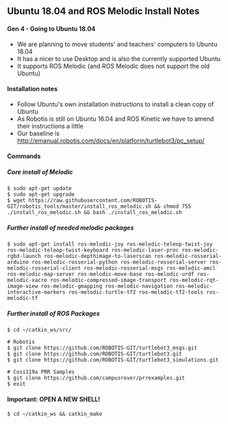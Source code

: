 ## Ubuntu 18.04 and ROS Melodic Install Notes

#### Gen 4 - Going to Ubuntu 18.04
* We are planning to move students' and teachers' computers to Ubuntu 18.04
* It has a nicer to use Desktop and is also the currently supported Ubuntu
* It supports ROS Melodic (and ROS Melodic does not support the old Ubuntu)

#### Installation notes
* Follow Ubuntu's own installation instructions to install a clean copy of Ubuntu
* As Robotis is still on Ubuntu 16.04 and ROS Kinetic we have to amend their instructions a little
* Our baseline is http://emanual.robotis.com/docs/en/platform/turtlebot3/pc_setup/

#### Commands

##### Core install of Melodic
```
$ sudo apt-get update
$ sudo apt-get upgrade
$ wget https://raw.githubusercontent.com/ROBOTIS-GIT/robotis_tools/master/install_ros_melodic.sh && chmod 755 ./install_ros_melodic.sh && bash ./install_ros_melodic.sh
```

##### Further install of needed melodic packages

```
$ sudo apt-get install ros-melodic-joy ros-melodic-teleop-twist-joy ros-melodic-teleop-twist-keyboard ros-melodic-laser-proc ros-melodic-rgbd-launch ros-melodic-depthimage-to-laserscan ros-melodic-rosserial-arduino ros-melodic-rosserial-python ros-melodic-rosserial-server ros-melodic-rosserial-client ros-melodic-rosserial-msgs ros-melodic-amcl ros-melodic-map-server ros-melodic-move-base ros-melodic-urdf ros-melodic-xacro ros-melodic-compressed-image-transport ros-melodic-rqt-image-view ros-melodic-gmapping ros-melodic-navigation ros-melodic-interactive-markers ros-melodic-turtle-tf2 ros-melodic-tf2-tools ros-melodic-tf

```

##### Further install of ROS Packages

```
$ cd ~/catkin_ws/src/

# Robotis
$ git clone https://github.com/ROBOTIS-GIT/turtlebot3_msgs.git
$ git clone https://github.com/ROBOTIS-GIT/turtlebot3.git
$ git clone https://github.com/ROBOTIS-GIT/turtlebot3_simulations.git

# Cosi119a PRR Samples
$ git clone https://github.com/campusrover/prrexamples.git
$ exit
```
#### Important: OPEN A NEW SHELL!
```
$ cd ~/catkin_ws && catkin_make

```
